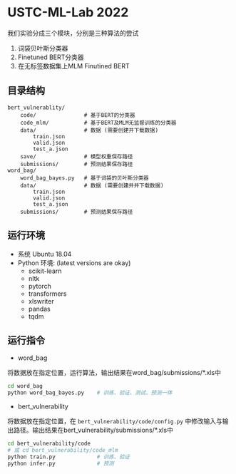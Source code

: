 # USTC-ML-Lab 2022

我们实验分成三个模块，分别是三种算法的尝试
1. 词袋贝叶斯分类器
2. Finetuned BERT分类器
3. 在无标签数据集上MLM Finutined BERT

## 目录结构
```
bert_vulnerablity/      
    code/               # 基于BERT的分类器
    code_mlm/           # 基于BERT及MLM无监督训练的分类器
    data/               # 数据 (需要创建并下载数据)
        train.json      
        valid.json
        test_a.json
    save/               # 模型权重保存路径
    submissions/        # 预测结果保存路径
word_bag/               
    word_bag_bayes.py   # 基于词袋的贝叶斯分类器
    data/               # 数据 (需要创建并并下载数据)
        train.json      
        valid.json
        test_a.json
    submissions/        # 预测结果保存路径
```

## 运行环境

* 系统 Ubuntu 18.04
* Python 环境: (latest versions are okay)
    * scikit-learn
    * nltk    
    * pytorch
    * transformers
    * xlswriter
    * pandas
    * tqdm

## 运行指令

* word_bag

将数据放在指定位置，运行算法，输出结果在word_bag/submissions/*.xls中

```bash
cd word_bag
python word_bag_bayes.py    # 训练、验证、测试、预测一体
```

* bert_vulnerability

将数据放在指定位置，在 `bert_vulnerability/code/config.py` 中修改输入与输出路径。输出结果在bert_vulnerability/submissions/*.xls中

```bash
cd bert_vulnerability/code
# 或 cd bert_vulnerability/code_mlm
python train.py             # 训练、验证
python infer.py             # 预测
``` 
